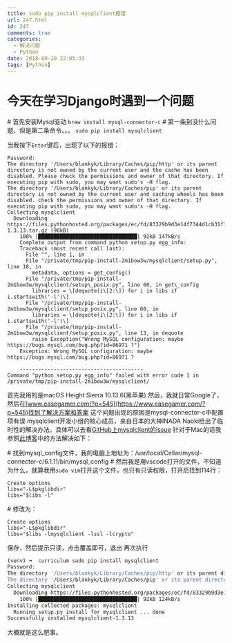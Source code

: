 ```yaml
---
title: sudo pip install mysqlclient报错
url: 247.html
id: 247
comments: true
categories:
  - 解决问题
  - Python
date: 2018-09-10 22:05:33
tags: [Python]
---
```


今天在学习Django时遇到一个问题
==================

\# 首先安装Mysql驱动
`brew install mysql-connector-c`
\# 第一条到没什么问题，但是第二条命令。。。
`sudo pip install mysqlclient`

当我按下`Enter`键后，出现了以下的报错：
````shell
Password:
The directory '/Users/blankyk/Library/Caches/pip/http' or its parent directory is not owned by the current user and the cache has been disabled. Please check the permissions and owner of that directory. If executing pip with sudo, you may want sudo's -H flag.
The directory '/Users/blankyk/Library/Caches/pip' or its parent directory is not owned by the current user and caching wheels has been disabled. check the permissions and owner of that directory. If executing pip with sudo, you may want sudo's -H flag.
Collecting mysqlclient
  Downloading https://files.pythonhosted.org/packages/ec/fd/83329b9d3e14f7344d1cb31f128e6dbba70c5975c9e57896815dbb1988ad/mysqlclient-1.3.13.tar.gz (90kB)
    100% |████████████████████████████████| 92kB 147kB/s 
    Complete output from command python setup.py egg_info:
    Traceback (most recent call last):
      File "", line 1, in 
      File "/private/tmp/pip-install-2m1bow3w/mysqlclient/setup.py", line 18, in 
        metadata, options = get_config()
      File "/private/tmp/pip-install-2m1bow3w/mysqlclient/setup\_posix.py", line 60, in get\_config
        libraries = \[dequote(i\[2:\]) for i in libs if i.startswith('-l')\]
      File "/private/tmp/pip-install-2m1bow3w/mysqlclient/setup_posix.py", line 60, in 
        libraries = \[dequote(i\[2:\]) for i in libs if i.startswith('-l')\]
      File "/private/tmp/pip-install-2m1bow3w/mysqlclient/setup_posix.py", line 13, in dequote
        raise Exception("Wrong MySQL configuration: maybe https://bugs.mysql.com/bug.php?id=86971 ?")
    Exception: Wrong MySQL configuration: maybe https://bugs.mysql.com/bug.php?id=86971 ?
    
    ----------------------------------------
Command "python setup.py egg_info" failed with error code 1 in /private/tmp/pip-install-2m1bow3w/mysqlclient/
````
首先我用的是macOS Height Sierra 10.13.6(黑苹果) 然后，我就日常Google了，然后在[www.easegamer.com/?p=545](https://www.easegamer.com/?p=545)找到了解决方案和答案 这个问题出现的原因是mysql-connector-c中配置项有误 mysqlclient开发小组的核心成员，来自日本的大神INADA Naoki给出了临时性的解决办法，具体可以去看[GitHub上mysqlclient的issue](https://github.com/PyMySQL/mysqlclient-python/issues/169#issuecomment-299778504) 针对于Mac的话我参照[此博客](https://www.easegamer.com/?p=545)中的方法解决如下：

\# 找到mysql\_config文件，我的电脑上地址为：/usr/local/Cellar/mysql-connector-c/6.1.11/bin/mysql\_config
\# 然后我是用vscode打开的文件，不知道为什么，就算我用`sudo vim`打开这个文件，也只有只读权限，打开后找到114行：
````shell
Create options 
libs="-L$pkglibdir"
libs="$libs -l"
````


\# 修改为：

````shell
Create options 
libs="-L$pkglibdir"
libs="$libs -lmysqlclient -lssl -lcrypto"
````
保存，然后提示只读，点击覆盖即可，退出 再次执行
````zsh
(venv) ➜  curriculum sudo pip install mysqlclient
Password:
The directory '/Users/blankyk/Library/Caches/pip/http' or its parent directory is not owned by the current user and the cache has been disabled. Please check the permissions and owner of that directory. If executing pip with sudo, you may want sudo's -H flag.
The directory '/Users/blankyk/Library/Caches/pip' or its parent directory is not owned by the current user and caching wheels has been disabled. check the permissions and owner of that directory. If executing pip with sudo, you may want sudo's -H flag.
Collecting mysqlclient
  Downloading https://files.pythonhosted.org/packages/ec/fd/83329b9d3e14f7344d1cb31f128e6dbba70c5975c9e57896815dbb1988ad/mysqlclient-1.3.13.tar.gz (90kB)
    100% |████████████████████████████████| 92kB 124kB/s 
Installing collected packages: mysqlclient
  Running setup.py install for mysqlclient ... done
Successfully installed mysqlclient-1.3.13
````
大概就是这么肥事。[](https://cloud.css0209.cn/2018/09/9150e4e5ly1fkzc8c405bj20e80cjaab.jpg)